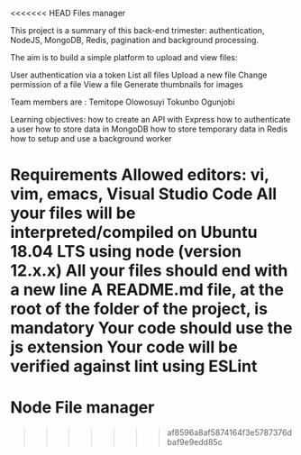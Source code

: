 <<<<<<< HEAD
Files manager

This project is a summary of this back-end trimester: authentication, NodeJS, MongoDB, Redis, pagination and background processing.

The aim is to build a simple platform to upload and view files:

User authentication via a token
List all files
Upload a new file
Change permission of a file
View a file
Generate thumbnails for images

Team members are :
Temitope Olowosuyi
Tokunbo Ogunjobi

Learning objectives:
how to create an API with Express
how to authenticate a user
how to store data in MongoDB
how to store temporary data in Redis
how to setup and use a background worker

Requirements
Allowed editors: vi, vim, emacs, Visual Studio Code
All your files will be interpreted/compiled on Ubuntu 18.04 LTS using node (version 12.x.x)
All your files should end with a new line
A README.md file, at the root of the folder of the project, is mandatory
Your code should use the js extension
Your code will be verified against lint using ESLint
=======
# Node File manager
>>>>>>> af8596a8af5874164f3e5787376dbaf9e9edd85c

